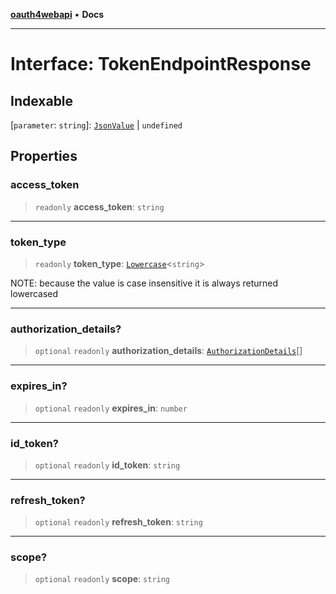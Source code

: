 [**oauth4webapi**](../README.md) • **Docs**

***

# Interface: TokenEndpointResponse

## Indexable

 \[`parameter`: `string`\]: [`JsonValue`](../type-aliases/JsonValue.md) \| `undefined`

## Properties

### access\_token

> `readonly` **access\_token**: `string`

***

### token\_type

> `readonly` **token\_type**: [`Lowercase`](https://www.typescriptlang.org/docs/handbook/2/template-literal-types.html#lowercasestringtype)\<`string`\>

NOTE: because the value is case insensitive it is always returned lowercased

***

### authorization\_details?

> `optional` `readonly` **authorization\_details**: [`AuthorizationDetails`](AuthorizationDetails.md)[]

***

### expires\_in?

> `optional` `readonly` **expires\_in**: `number`

***

### id\_token?

> `optional` `readonly` **id\_token**: `string`

***

### refresh\_token?

> `optional` `readonly` **refresh\_token**: `string`

***

### scope?

> `optional` `readonly` **scope**: `string`
